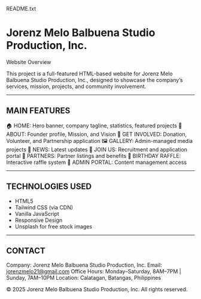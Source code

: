 README.txt

# Jorenz Melo Balbuena Studio Production, Inc.
Website Overview

This project is a full-featured HTML-based website for Jorenz Melo Balbuena Studio Production, Inc.,
designed to showcase the company’s services, mission, projects, and community involvement.

--------------------------------------------
MAIN FEATURES
--------------------------------------------
🏠 HOME: Hero banner, company tagline, statistics, featured projects
👤 ABOUT: Founder profile, Mission, and Vision
💝 GET INVOLVED: Donation, Volunteer, and Partnership application
🖼️ GALLERY: Admin-managed media projects
📰 NEWS: Latest updates
👥 JOIN US: Recruitment and application portal
🤝 PARTNERS: Partner listings and benefits
🎂 BIRTHDAY RAFFLE: Interactive raffle system
🔐 ADMIN PORTAL: Content management access

--------------------------------------------
TECHNOLOGIES USED
--------------------------------------------
- HTML5
- Tailwind CSS (via CDN)
- Vanilla JavaScript
- Responsive Design
- Unsplash for free stock images

--------------------------------------------
CONTACT
--------------------------------------------
Company: Jorenz Melo Balbuena Studio Production, Inc.
Email: jorenzmelo21@gmail.com
Office Hours: Monday–Saturday, 8AM–7PM | Sunday, 7AM–10PM
Location: Calatagan, Batangas, Philippines

© 2025 Jorenz Melo Balbuena Studio Production, Inc. All rights reserved.
